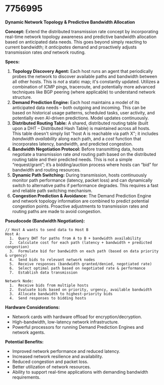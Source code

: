 # 7756995

**Dynamic Network Topology & Predictive Bandwidth Allocation**

**Concept:** Extend the distributed transmission rate concept by incorporating real-time network topology awareness and predictive bandwidth allocation based on anticipated data needs. This goes beyond simply reacting to current bandwidth; it *anticipates* demand and proactively adjusts transmission rates *and* network routing.

**Specs:**

1.  **Topology Discovery Agent:** Each host runs an agent that periodically probes the network to discover available paths and bandwidth between all other hosts. This is *not* a static map; it's constantly updated. Utilizes a combination of ICMP pings, traceroute, and potentially more advanced techniques like BGP peering (where applicable) to understand network structure.
2.  **Demand Prediction Engine:** Each host maintains a model of its anticipated data needs – both outgoing and incoming. This can be based on historical usage patterns, scheduled tasks, user activity, and potentially even AI-driven predictions.  Model updates continuously.
3.  **Distributed Routing Table:** A shared, distributed routing table (built upon a DHT – Distributed Hash Table) is maintained across all hosts. This table doesn't simply list "host A is reachable via path X"; it includes *bandwidth availability* along each path, and a *cost* function that incorporates latency, bandwidth, and predicted congestion.
4.  **Bandwidth Negotiation Protocol:** Before transmitting data, hosts negotiate a transmission rate *and* routing path based on the distributed routing table and their predicted needs. This is not a simple “request/grant”; it’s a bidding/auction process where hosts can “bid” for bandwidth and routing resources.
5.  **Dynamic Path Switching:** During transmission, hosts continuously monitor path performance (latency, packet loss) and can dynamically switch to alternative paths if performance degrades. This requires a fast and reliable path switching mechanism.
6.  **Congestion Prediction & Avoidance:** The Demand Prediction Engine and network topology information are combined to predict potential congestion points. Proactive adjustments to transmission rates and routing paths are made to avoid congestion.

**Pseudocode (Bandwidth Negotiation):**

```
// Host A wants to send data to Host B
Host A:
  1.  Query DHT for paths from A to B + bandwidth availability
  2.  Calculate cost for each path (latency + bandwidth + predicted congestion)
  3.  Formulate bid for bandwidth on each path (based on data priority & urgency)
  4.  Send bids to relevant network nodes
  5.  Receive responses (bandwidth granted/denied, negotiated rate)
  6.  Select optimal path based on negotiated rate & performance
  7.  Establish data transmission

Network Node:
  1.  Receive bids from multiple hosts
  2.  Evaluate bids based on priority, urgency, available bandwidth
  3.  Allocate bandwidth to highest-priority bids
  4.  Send responses to bidding hosts
```

**Hardware Considerations:**

*   Network cards with hardware offload for encryption/decryption.
*   High-bandwidth, low-latency network infrastructure.
*   Powerful processors for running Demand Prediction Engines and network agents.

**Potential Benefits:**

*   Improved network performance and reduced latency.
*   Increased network resilience and availability.
*   Reduced congestion and packet loss.
*   Better utilization of network resources.
*   Ability to support real-time applications with demanding bandwidth requirements.